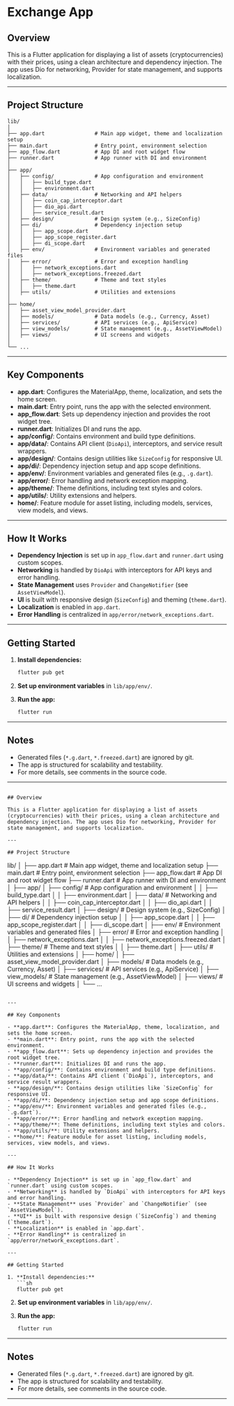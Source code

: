 # Exchange App

## Overview

This is a Flutter application for displaying a list of assets (cryptocurrencies) with their prices, using a clean architecture and dependency injection. The app uses Dio for networking, Provider for state management, and supports localization.

---

## Project Structure

```
lib/
│
├── app.dart                # Main app widget, theme and localization setup
├── main.dart               # Entry point, environment selection
├── app_flow.dart           # App DI and root widget flow
├── runner.dart             # App runner with DI and environment
│
├── app/
│   ├── config/             # App configuration and environment
│   │   ├── build_type.dart
│   │   ├── environment.dart
│   ├── data/               # Networking and API helpers
│   │   ├── coin_cap_interceptor.dart
│   │   ├── dio_api.dart
│   │   ├── service_result.dart
│   ├── design/             # Design system (e.g., SizeConfig)
│   ├── di/                 # Dependency injection setup
│   │   ├── app_scope.dart
│   │   ├── app_scope_register.dart
│   │   ├── di_scope.dart
│   ├── env/                # Environment variables and generated files
│   ├── error/              # Error and exception handling
│   │   ├── network_exceptions.dart
│   │   ├── network_exceptions.freezed.dart
│   ├── theme/              # Theme and text styles
│   │   ├── theme.dart
│   ├── utils/              # Utilities and extensions
│
├── home/
│   ├── asset_view_model_provider.dart
│   ├── models/             # Data models (e.g., Currency, Asset)
│   ├── services/           # API services (e.g., ApiService)
│   ├── view_models/        # State management (e.g., AssetViewModel)
│   ├── views/              # UI screens and widgets
│
└── ...
```

---

## Key Components

- **app.dart**: Configures the MaterialApp, theme, localization, and sets the home screen.
- **main.dart**: Entry point, runs the app with the selected environment.
- **app_flow.dart**: Sets up dependency injection and provides the root widget tree.
- **runner.dart**: Initializes DI and runs the app.
- **app/config/**: Contains environment and build type definitions.
- **app/data/**: Contains API client (`DioApi`), interceptors, and service result wrappers.
- **app/design/**: Contains design utilities like `SizeConfig` for responsive UI.
- **app/di/**: Dependency injection setup and app scope definitions.
- **app/env/**: Environment variables and generated files (e.g., `.g.dart`).
- **app/error/**: Error handling and network exception mapping.
- **app/theme/**: Theme definitions, including text styles and colors.
- **app/utils/**: Utility extensions and helpers.
- **home/**: Feature module for asset listing, including models, services, view models, and views.

---

## How It Works

- **Dependency Injection** is set up in `app_flow.dart` and `runner.dart` using custom scopes.
- **Networking** is handled by `DioApi` with interceptors for API keys and error handling.
- **State Management** uses `Provider` and `ChangeNotifier` (see `AssetViewModel`).
- **UI** is built with responsive design (`SizeConfig`) and theming (`theme.dart`).
- **Localization** is enabled in `app.dart`.
- **Error Handling** is centralized in `app/error/network_exceptions.dart`.

---

## Getting Started

1. **Install dependencies:**
   ```sh
   flutter pub get
   ```

2. **Set up environment variables** in `lib/app/env/`.

3. **Run the app:**
   ```sh
   flutter run
   ```

---

## Notes

- Generated files (`*.g.dart`, `*.freezed.dart`) are ignored by git.
- The app is structured for scalability and testability.
- For more details, see comments in the source code.

---
```# Exchange App

## Overview

This is a Flutter application for displaying a list of assets (cryptocurrencies) with their prices, using a clean architecture and dependency injection. The app uses Dio for networking, Provider for state management, and supports localization.

---

## Project Structure

```
lib/
│
├── app.dart                # Main app widget, theme and localization setup
├── main.dart               # Entry point, environment selection
├── app_flow.dart           # App DI and root widget flow
├── runner.dart             # App runner with DI and environment
│
├── app/
│   ├── config/             # App configuration and environment
│   │   ├── build_type.dart
│   │   ├── environment.dart
│   ├── data/               # Networking and API helpers
│   │   ├── coin_cap_interceptor.dart
│   │   ├── dio_api.dart
│   │   ├── service_result.dart
│   ├── design/             # Design system (e.g., SizeConfig)
│   ├── di/                 # Dependency injection setup
│   │   ├── app_scope.dart
│   │   ├── app_scope_register.dart
│   │   ├── di_scope.dart
│   ├── env/                # Environment variables and generated files
│   ├── error/              # Error and exception handling
│   │   ├── network_exceptions.dart
│   │   ├── network_exceptions.freezed.dart
│   ├── theme/              # Theme and text styles
│   │   ├── theme.dart
│   ├── utils/              # Utilities and extensions
│
├── home/
│   ├── asset_view_model_provider.dart
│   ├── models/             # Data models (e.g., Currency, Asset)
│   ├── services/           # API services (e.g., ApiService)
│   ├── view_models/        # State management (e.g., AssetViewModel)
│   ├── views/              # UI screens and widgets
│
└── ...
```

---

## Key Components

- **app.dart**: Configures the MaterialApp, theme, localization, and sets the home screen.
- **main.dart**: Entry point, runs the app with the selected environment.
- **app_flow.dart**: Sets up dependency injection and provides the root widget tree.
- **runner.dart**: Initializes DI and runs the app.
- **app/config/**: Contains environment and build type definitions.
- **app/data/**: Contains API client (`DioApi`), interceptors, and service result wrappers.
- **app/design/**: Contains design utilities like `SizeConfig` for responsive UI.
- **app/di/**: Dependency injection setup and app scope definitions.
- **app/env/**: Environment variables and generated files (e.g., `.g.dart`).
- **app/error/**: Error handling and network exception mapping.
- **app/theme/**: Theme definitions, including text styles and colors.
- **app/utils/**: Utility extensions and helpers.
- **home/**: Feature module for asset listing, including models, services, view models, and views.

---

## How It Works

- **Dependency Injection** is set up in `app_flow.dart` and `runner.dart` using custom scopes.
- **Networking** is handled by `DioApi` with interceptors for API keys and error handling.
- **State Management** uses `Provider` and `ChangeNotifier` (see `AssetViewModel`).
- **UI** is built with responsive design (`SizeConfig`) and theming (`theme.dart`).
- **Localization** is enabled in `app.dart`.
- **Error Handling** is centralized in `app/error/network_exceptions.dart`.

---

## Getting Started

1. **Install dependencies:**
   ```sh
   flutter pub get
   ```

2. **Set up environment variables** in `lib/app/env/`.

3. **Run the app:**
   ```sh
   flutter run
   ```

---

## Notes

- Generated files (`*.g.dart`, `*.freezed.dart`) are ignored by git.
- The app is structured for scalability and testability.
- For more details, see comments in the source code.

---